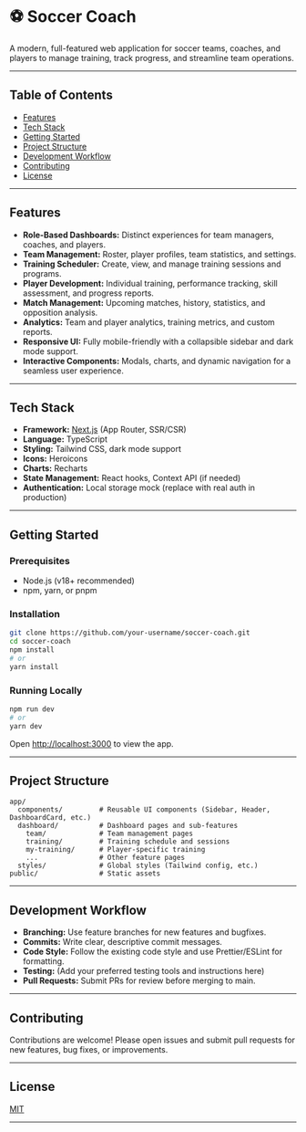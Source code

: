 # ⚽ Soccer Coach

A modern, full-featured web application for soccer teams, coaches, and players to manage training, track progress, and streamline team operations.

---

## Table of Contents

- [Features](#features)
- [Tech Stack](#tech-stack)
- [Getting Started](#getting-started)
- [Project Structure](#project-structure)
- [Development Workflow](#development-workflow)
- [Contributing](#contributing)
- [License](#license)

---

## Features

- **Role-Based Dashboards:** Distinct experiences for team managers, coaches, and players.
- **Team Management:** Roster, player profiles, team statistics, and settings.
- **Training Scheduler:** Create, view, and manage training sessions and programs.
- **Player Development:** Individual training, performance tracking, skill assessment, and progress reports.
- **Match Management:** Upcoming matches, history, statistics, and opposition analysis.
- **Analytics:** Team and player analytics, training metrics, and custom reports.
- **Responsive UI:** Fully mobile-friendly with a collapsible sidebar and dark mode support.
- **Interactive Components:** Modals, charts, and dynamic navigation for a seamless user experience.

---

## Tech Stack

- **Framework:** [Next.js](https://nextjs.org/) (App Router, SSR/CSR)
- **Language:** TypeScript
- **Styling:** Tailwind CSS, dark mode support
- **Icons:** Heroicons
- **Charts:** Recharts
- **State Management:** React hooks, Context API (if needed)
- **Authentication:** Local storage mock (replace with real auth in production)

---

## Getting Started

### Prerequisites

- Node.js (v18+ recommended)
- npm, yarn, or pnpm

### Installation

```bash
git clone https://github.com/your-username/soccer-coach.git
cd soccer-coach
npm install
# or
yarn install
```

### Running Locally

```bash
npm run dev
# or
yarn dev
```

Open [http://localhost:3000](http://localhost:3000) to view the app.

---

## Project Structure

```
app/
  components/         # Reusable UI components (Sidebar, Header, DashboardCard, etc.)
  dashboard/          # Dashboard pages and sub-features
    team/             # Team management pages
    training/         # Training schedule and sessions
    my-training/      # Player-specific training
    ...               # Other feature pages
  styles/             # Global styles (Tailwind config, etc.)
public/               # Static assets
```

---

## Development Workflow

- **Branching:** Use feature branches for new features and bugfixes.
- **Commits:** Write clear, descriptive commit messages.
- **Code Style:** Follow the existing code style and use Prettier/ESLint for formatting.
- **Testing:** (Add your preferred testing tools and instructions here)
- **Pull Requests:** Submit PRs for review before merging to main.

---

## Contributing

Contributions are welcome! Please open issues and submit pull requests for new features, bug fixes, or improvements.

---

## License

[MIT](LICENSE)

---
